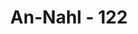 ---
title: "An-Nahl - 122"
no: 122
arabic_no: ١٢٢
ayah: وَاٰتَيْنٰهُ فِى الدُّنْيَا حَسَنَةً ۗوَاِنَّهٗ فِى الْاٰخِرَةِ لَمِنَ الصّٰلِحِيْنَ ۗ  
translation: "Dan Kami berikan kepadanya kebaikan di dunia, dan sesungguhnya di akhirat dia termasuk orang yang saleh."
tafsir: "Dalam ayat ini, Allah swt memuji hamba-Nya, Ibrahim a.s., sebagai rasul dan khalil-Nya. Beliau adalah imam kaum hunafa atau pemimpin dari orang yang menyukai kebenaran dan bapak dari para nabi. Allah swt menyatakan dalam ayat ini ummah yang berarti pemimpin yang menjadi teladan. Menurut 'Abdullah bin Mas'ud, ummah berarti guru kebijaksanaan. Sedangkan menurut Ibnu Umar, ummah berarti yang mengajar manusia tentang agama mereka.\n\nGelar demikian menunjukkan bahwa Nabi Ibrahim memiliki beberapa sifat yang mulia. Menurut ayat ini, sifat beliau sebagai berikut:\n\n1.Dialah sebenarnya satu-satunya Imam. Ibnu 'Abbas r.a. berkata, \"Se-sungguhnya beliau memiliki kebajikan sama dengan kebajikan yang dimiliki satu umat.\" Dia pemimpin dari orang-orang yang mengesakan Tuhan. Dia yang menghancurkan patung-patung, menentang orang-orang kafir, dan mencari hakikat Allah Sang Pencipta melalui ayat-ayat-Nya di cakrawala.\n\n2.Dia adalah seorang yang patuh dan tunduk kepada Allah serta melaksanakan segala perintah dan menjauhkan diri dari larangan-Nya.\n\n3.Dia adalah orang yang jauh dari kebatilan, selalu mengikuti kebenaran, dan tidak menyimpang dari kebenaran itu.\n\n4.Dia tidak mengikuti agama kaumnya yang syirik, tetapi seorang yang mengesakan Allah sejak kecil sampai tuanya. Dialah orang yang berani berkata lantang di muka raja yang beragama syirik, sebagaimana diceritakan Allah dalam Al-Qur'an:\n\nTuhanku ialah Yang menghidupkan dan mematikan. (al-Baqarah/2: 258)\n\nDia pula yang menyatakan bahwa penyembahan patung dan bintang adalah keliru dengan kata-katanya yang dikutip dalam Al-Qur'an:\n\nMaka ketika bintang itu terbenam dia berkata, \"Aku tidak suka kepada yang terbenam.\" (al-An'am/6: 76)\n\nDengan penjelasan pribadi Nabi Ibrahim yang demikian, kaum musyrik Quraisy terdesak karena menyatakan bahwa mereka menganut agama Nabi Ibrahim, padahal kenyataannya, ibadah mereka jauh dari yang dicontohkan Nabi Ibrahim. Demikian pula orang Yahudi dan Nasrani yang memuliakan Nabi Ibrahim, ternyata mereka banyak menyimpang dari ajaran tauhid.\n\nPenjelasan Allah tentang Ibrahim mengungkap kebatilan dan kekeliruan kepercayaan mereka.\n\nFirman Allah swt:\n\nIbrahim bukanlah seorang Yahudi dan bukan (pula) seorang Nasrani, tetapi dia adalah seorang yang lurus, muslim dan dia tidaklah termasuk orang-orang musyrik. (Ali 'Imran/3: 67)\n\n5.Nabi Ibrahim a.s. adalah seorang yang mensyukuri nikmat Allah swt yang dianugerahkan kepadanya, sebagaimana dijelaskan pula dalam firman Allah:\n\nDan (lembaran-lembaran) Ibrahim yang selalu menyempurnakan janji? (an-Najm/53: 37)\n\nMaksudnya bahwa Nabi Ibrahim itu adalah seorang yang selalu melaksanakan segala perintah Allah. Keterangan Allah tentang sifat ini merupakan sindiran yang tajam kepada orang Quraisy karena mereka mengingkari nikmat Allah, sehingga mereka diazab dengan kelaparan dan ketakutan.\n\n6.Dia sesungguhnya adalah pilihan Allah swt untuk kenabian, sebagaimana firman-Nya:\n\nDan sungguh, sebelum dia (Musa dan Harun) telah Kami berikan kepada Ibrahim petunjuk, dan Kami telah mengetahui dia. (al-Anbiya'/21: 51)\n\n7.Bahwasanya Allah swt membimbing Ibrahim ke jalan yang lurus, yaitu menyembah hanya kepada-Nya, tiada patut disembah kecuali Dia, dan tidak ada sekutu bagi-Nya. Selanjutnya Ibrahim memberi pengajaran kepada manusia ke jalan tauhid dan mengajak manusia kepada agama Allah.\n\nFirman Allah swt:\n\nDan ingatlah hamba-hamba Kami: Ibrahim, Ishak dan Yakub yang mempunyai kekuatan-kekuatan yang besar dan ilmu-ilmu (yang tinggi). Sungguh, Kami telah menyucikan mereka dengan (menganugerahkan) akhlak yang tinggi kepadanya yaitu selalu mengingatkan (manusia) kepada negeri akhirat. Dan sungguh, di sisi Kami mereka termasuk orang-orang pilihan yang paling baik. (as-shad/38: 45- 47)\n\n8.Ibrahim dijadikan Allah sebagai nabi kesayangan umat manusia dan diakui oleh semua penganut agama besar di dunia. Orang Yahudi, Nasrani, dan Islam mengakui kenabian Ibrahim a.s. Bahkan orang-orang kafir Quraisy sangat membanggakan doa Nabi Ibrahim agar menjadi kesayangan manusia di kemudian hari.\n\nFirman Allah swt:\n\n(Ibrahim berdoa), \"Ya Tuhanku, berikanlah kepadaku ilmu dan masukkanlah aku ke dalam golongan orang-orang yang saleh, dan jadikanlah aku buah tutur yang baik bagi orang-orang (yang datang) kemudian. (asy-Syu'ara'/26: 83-84)\n\n9.Bahwasanya dia di akhirat dimasukkan ke dalam barisan orang-orang saleh dan menempati derajat yang tinggi dalam surga, sesuai dengan permohonannya sendiri. \n\nDemikian beberapa sifat yang sempurna dari pribadi Nabi Ibrahim. Secara singkat dapat dikatakan bahwa beliau mempunyai sifat kepemimpin-an, seorang yang patuh (disiplin), berakhlak mulia (moralis), teguh (konsekwen) dalam kebenaran, seorang muwahhid (monoteis) yang bersih, suka bersyukur dan tahu berterima kasih, seorang guru, dan punya nama yang harum dan masyhur di tengah-tengah umat manusia, dan termasuk orang-orang yang saleh.\n\nSelain sifat-sifat umum seperti tersebut di atas, masih ada sifat Nabi Ibrahim yang sangat menonjol, sebagaimana diterangkan dalam Al-Qur'an, yaitu:\n\n1.Orang yang berhasil menemukan keesaan Allah setelah proses pencarian yang panjang melalui tanda-tanda kekuasaan Allah di cakrawala. Oleh karena itu, beliau digelari dengan Bapak Tauhid (Monoteisme).\n\n2.Orang yang sangat gigih dan ulet dalam menegakkan ketauhidan dan menghancurkan kemusyrikan, tanpa mengenal lelah dan putus asa.\n\n3.Orang yang sangat pasrah dan menyerahkan diri kepada Allah swt. Sebagai contoh kepasrahannya yang sempurna kepada Allah swt ialah pada waktu dia menerima perintah untuk mengurbankan putranya, Ismail as, sedikit pun dia tidak ragu melaksanakannya."
---